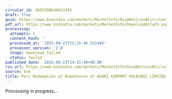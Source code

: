 ```yaml
---
circular_id: 3652598b4b623391
draft: true
guid: https://www.bseindia.com/markets/MarketInfo/DispNoticesNCirculars.aspx?Noticeid={3F4B4F48-41BD-4346-A130-4FFA68F9C712}&noticeno=20250923-66&dt=09/23/2025&icount=66&totcount=84&flag=0
pdf_url: https://www.bseindia.com/markets/MarketInfo/DownloadAttach.aspx?id=20250923-66&attachedId=
processing:
  attempts: 1
  content_hash: ''
  processed_at: '2025-09-23T21:25:46.531445'
  processor_version: '2.0'
  stage: download_failed
  status: failed
published_date: '2025-09-23T14:15:48+00:00'
rss_url: https://www.bseindia.com/markets/MarketInfo/DispNoticesNCirculars.aspx?Noticeid={3F4B4F48-41BD-4346-A130-4FFA68F9C712}&noticeno=20250923-66&dt=09/23/2025&icount=66&totcount=84&flag=0
source: bse
title: Part Redemption of Debentures of ADANI AIRPORT HOLDINGS LIMITED
---
```


Processing in progress...